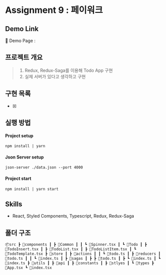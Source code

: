 # Assignment 9 : 페이워크

## Demo Link

🔗 Demo Page :

## 프로젝트 개요

> 1. Redux, Redux-Saga를 이용해 Todo App 구현
> 2. 실제 서버가 있다고 생각하고 구현

## 구현 목록

- [x]

## 실행 방법

#### Project setup

`npm install | yarn`

#### Json Server setup

`json-server ./data.json --port 4000`

#### Project start

`npm install | yarn start`

## Skills

- React, Styled Components, Typescript, Redux, Redux-Saga

## 폴더 구조

```html
📦src ┣ 📂components ┃ ┣ 📂Common ┃ ┃ ┗ 📜Spinner.tsx ┃ ┗ 📂Todo ┃ ┣
📜TodoInsert.tsx ┃ ┣ 📜TodoList.tsx ┃ ┣ 📜TodoListItem.tsx ┃ ┗
📜TodoTemplate.tsx ┣ 📂store ┃ ┣ 📂actions ┃ ┃ ┗ 📜todo.ts ┃ ┣ 📂reducers ┃ ┃ ┣
📜todo.ts ┃ ┃ ┗ 📜index.ts ┃ ┣ 📂sagas ┃ ┣ ┣ 📜todo.ts ┃ ┣ ┗ 📜index.ts ┃ ┗
📜index.ts ┣ 📂utils ┃ ┣ 📂api ┃ ┣ 📂constants ┃ ┣ 📂stlyes ┃ ┗ 📂types ┣
📜App.tsx ┗ 📜index.tsx
```
